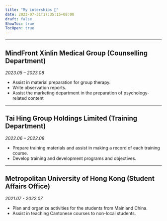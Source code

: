 ```yaml
---
title: "My interships 💼"
date: 2023-07-31T17:35:15+08:00
draft: false
ShowToc: true
TocOpen: true
---
```


-----------------
## MindFront Xinlin Medical Group (Counselling Department)

*2023.05 – 2023.08*

* Assist in material preparation for group therapy.
* Write observation reports.
* Assist the marketing department in the preparation of psychology-related content

-----------------
## Tai Hing Group Holdings Limited (Training Department)

*2022.06 – 2022.08*

* Prepare training materials and assist in making a record of each training course.
* Develop training and development programs and objectives.

-----------------
## Metropolitan University of Hong Kong (Student Affairs Office)

*2021.07 - 2022.07*

* Plan and organize activities for the students from Mainland China.
* Assist in teaching Cantonese courses to non-local students.